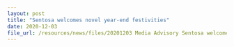 ```yaml
---
layout: post
title: "Sentosa welcomes novel year-end festivities"
date: 2020-12-03
file_url: /resources/news/files/20201203 Media Advisory Sentosa welcomes novel yearend festivities.pdf
---
```

